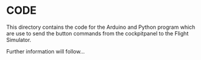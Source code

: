 # CODE

This directory contains the code for the Arduino and Python program which are use to send the button commands from the cockpitpanel to the Flight Simulator.

Further information will follow...
